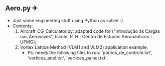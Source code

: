 ## Aero.py ✈

- Just some engineering stuff using Python as solver :)
- Contents:
  1. Aircraft_CG_Calculator.py: adapted code for ("Introdução às Cargas nas Aeronaves", Iscold, P. H.; Centro de Estudos Aeronáuticos - UFMG);
  2. Vortex Lattice Method (VLM1 and VLM2) application example;
      * Ps: needs the following files to run: 'pontos_de_controle.txt', 'vertices_anel.txt', 'vertices_painel.txt'.

